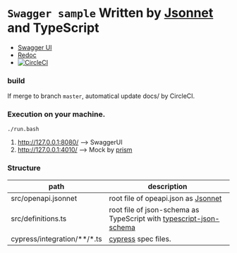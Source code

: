 # `Swagger sample` Written by [Jsonnet](https://jsonnet.org/) and TypeScript

* [Swagger UI](http://haruwo.github.io/swagger-jsonnet-ts)
* [Redoc](http://haruwo.github.io/swagger-jsonnet-ts/redoc-static.html)
* [![CircleCI](https://circleci.com/gh/haruwo/swagger-jsonnet-ts.svg?style=svg)](https://circleci.com/gh/haruwo/swagger-jsonnet-ts)

### build

If merge to branch `master`, automatical update docs/ by CircleCI.

### Execution on your machine.

```bash
./run.bash
```

1. http://127.0.0.1:8080/ --> SwaggerUI
2. http://127.0.0.1:4010/ --> Mock by [prism](https://stoplight.io/open-source/prism/)

### Structure

| path                        | description                                                                                                              |
|-----------------------------|--------------------------------------------------------------------------------------------------------------------------|
| src/openapi.jsonnet         | root file of opeapi.json as [Jsonnet](https://jsonnet.org/)                                                              |
| src/definitions.ts          | root file of json-schema as TypeScript with [typescript-json-schema](https://github.com/YousefED/typescript-json-schema) |
| cypress/integration/**/*.ts | [cypress](https://www.cypress.io/) spec files.                                                                           |

